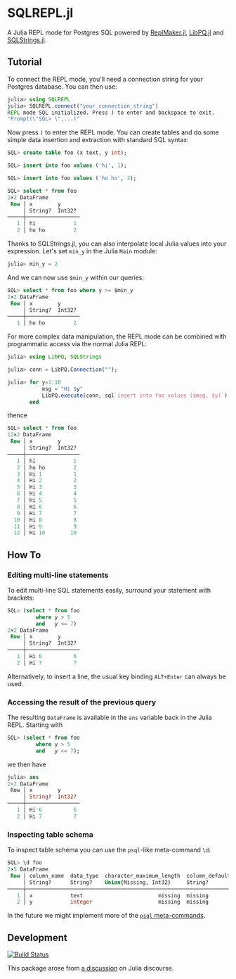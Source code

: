 # SQLREPL.jl

A Julia REPL mode for Postgres SQL powered by
[ReplMaker.jl](https://github.com/MasonProtter/ReplMaker.jl),
[LibPQ.jl](https://github.com/invenia/LibPQ.jl) and
[SQLStrings.jl](https://github.com/JuliaComputing/SQLStrings.jl).

## Tutorial

To connect the REPL mode, you'll need a connection string for your Postgres
database. You can then use:

```julia
julia> using SQLREPL
julia> SQLREPL.connect("your_connection_string")
REPL mode SQL initialized. Press ) to enter and backspace to exit.
"Prompt(\"SQL> \",...)"
```

Now press `)` to enter the REPL mode. You can create tables and do some simple
data insertion and extraction with standard SQL syntax:

```sql
SQL> create table foo (x text, y int);

SQL> insert into foo values ('hi', 1);

SQL> insert into foo values ('ho ho', 2);

SQL> select * from foo
2×2 DataFrame
 Row │ x        y      
     │ String?  Int32? 
─────┼─────────────────
   1 │ hi            1
   2 │ ho ho         2
```

Thanks to SQLStrings.jl, you can also interpolate local Julia values into your
expression. Let's set `min_y` in the Julia `Main` module:

```julia
julia> min_y = 2
```

And we can now use `$min_y` within our queries:

```sql
SQL> select * from foo where y >= $min_y
1×2 DataFrame
 Row │ x        y      
     │ String?  Int32? 
─────┼─────────────────
   1 │ ho ho         2
```

For more complex data manipulation, the REPL mode can be combined with
programmatic access via the normal Julia REPL:

```julia
julia> using LibPQ, SQLStrings

julia> conn = LibPQ.Connection("");

julia> for y=1:10
           msg = "Hi $y"
           LibPQ.execute(conn, sql`insert into foo values ($msg, $y)`)
       end
```

thence

```sql
SQL> select * from foo
12×2 DataFrame
 Row │ x        y      
     │ String?  Int32? 
─────┼─────────────────
   1 │ hi            1
   2 │ ho ho         2
   3 │ Hi 1          1
   4 │ Hi 2          2
   5 │ Hi 3          3
   6 │ Hi 4          4
   7 │ Hi 5          5
   8 │ Hi 6          6
   9 │ Hi 7          7
  10 │ Hi 8          8
  11 │ Hi 9          9
  12 │ Hi 10        10
```


## How To

### Editing multi-line statements

To edit multi-line SQL statements easily, surround your statement with brackets:

```sql
SQL> (select * from foo
         where y > 5
         and   y <= 7)
2×2 DataFrame
 Row │ x        y      
     │ String?  Int32? 
─────┼─────────────────
   1 │ Hi 6          6
   2 │ Hi 7          7
```

Alternatively, to insert a line, the usual key binding `ALT+Enter` can always be used.

### Accessing the result of the previous query

The resulting `DataFrame` is available in the `ans` variable back in the Julia
REPL. Starting with

```sql
SQL> (select * from foo
         where y > 5
         and   y <= 7);
```

we then have

```julia
julia> ans
2×2 DataFrame
 Row │ x        y      
     │ String?  Int32? 
─────┼─────────────────
   1 │ Hi 6          6
   2 │ Hi 7          7
```

### Inspecting table schema

To inspect table schema you can use the `psql`-like meta-command `\d`:

```sql
SQL> \d foo
2×5 DataFrame
 Row │ column_name  data_type  character_maximum_length  column_default  is_nullable 
     │ String?      String?    Union{Missing, Int32}     String?         String?     
─────┼───────────────────────────────────────────────────────────────────────────────
   1 │ x            text                        missing  missing         YES
   2 │ y            integer                     missing  missing         YES
```

In the future we might implement more of the
[`psql` meta-commands](https://www.postgresql.org/docs/14/app-psql.html).

## Development

[![Build Status](https://github.com/c42f/SQLREPL.jl/actions/workflows/CI.yml/badge.svg?branch=main)](https://github.com/c42f/SQLREPL.jl/actions/workflows/CI.yml?query=branch%3Amain)

This package arose from [a discussion](https://discourse.julialang.org/t/easiest-and-most-complete-package-for-postgresql-right-now-feb-2022/75920) on Julia discourse.
